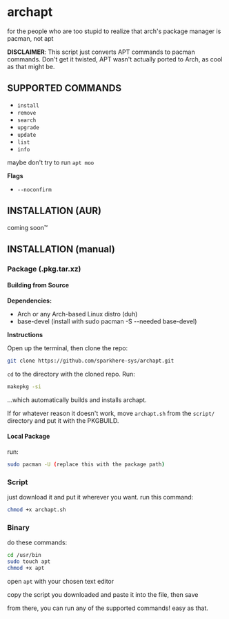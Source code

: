# archapt
for the people who are too stupid to realize that arch's package manager is pacman, not apt

**DISCLAIMER**: This script just converts APT commands to pacman commands. Don't get it twisted, APT wasn't actually ported to Arch, as cool as that might be.

## SUPPORTED COMMANDS
- `install`
- `remove`
- `search`
- `upgrade`
- `update`
- `list`
- `info`

maybe don't try to run `apt moo`

**Flags**

- `--noconfirm`

## INSTALLATION (AUR)
coming soon™

## INSTALLATION (manual)
### Package (.pkg.tar.xz)
#### Building from Source
**Dependencies:**
- Arch or any Arch-based Linux distro (duh)
- base-devel (install with sudo pacman -S --needed base-devel)
  
**Instructions**

Open up the terminal, then clone the repo:
```bash
git clone https://github.com/sparkhere-sys/archapt.git
```
`cd` to the directory with the cloned repo. Run:
```bash
makepkg -si
```
...which automatically builds and installs archapt.

If for whatever reason it doesn't work, move `archapt.sh` from the `script/` directory and put it with the PKGBUILD.

#### Local Package
run:
```bash
sudo pacman -U (replace this with the package path)
```

### Script
just download it and put it wherever you want. run this command:

```bash
chmod +x archapt.sh
```

### Binary
do these commands:

```bash
cd /usr/bin
sudo touch apt
chmod +x apt
```

open `apt` with your chosen text editor

copy the script you downloaded and paste it into the file, then save

from there, you can run any of the supported commands! easy as that.
